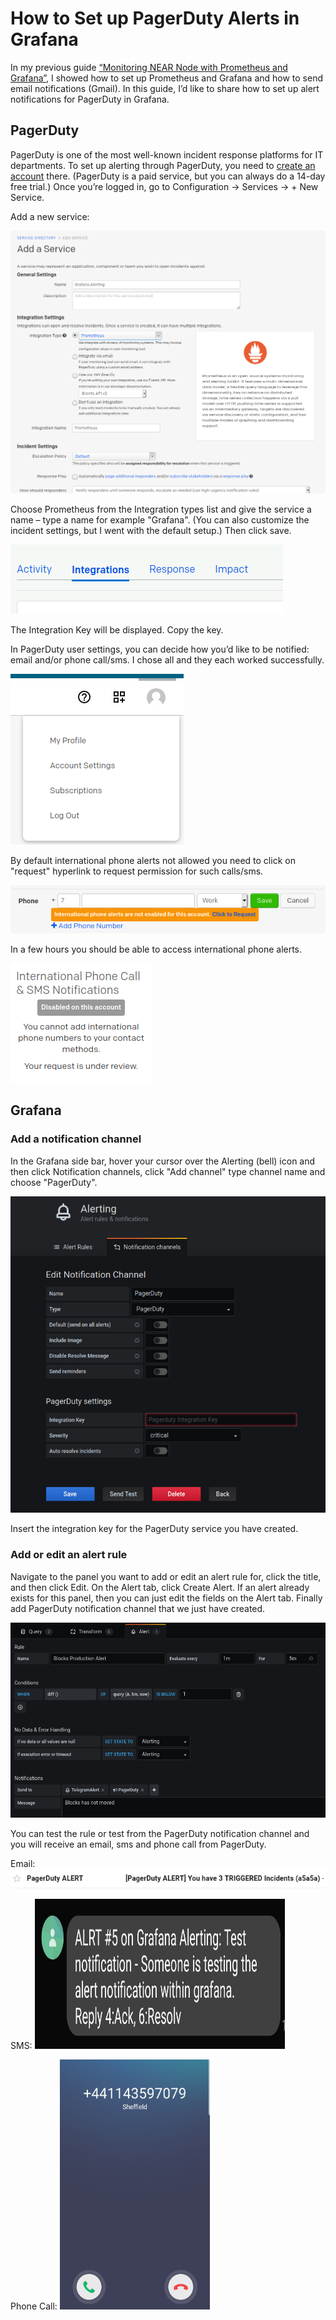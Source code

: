 
# How to Set up PagerDuty Alerts in Grafana

In my previous guide [“Monitoring NEAR Node with Prometheus and Grafana”](https://github.com/masknetgoal634/near-prometheus-exporter/blob/master/guide/GUIDE.md), I showed how to set up Prometheus and Grafana and how to send email notifications (Gmail). In this guide, I’d like to share how to set up alert notifications for PagerDuty in Grafana.

## PagerDuty

PagerDuty is one of the most well-known incident response platforms for IT departments. To set up alerting through PagerDuty, you need to [create an account](https://www.pagerduty.com/sign-up/) there. (PagerDuty is a paid service, but you can always do a 14-day free trial.) Once you’re logged in, go to Configuration -> Services -> + New  Service.

Add a new service:

![](https://raw.githubusercontent.com/masknetgoal634/StakeWarsGuides/master/img/monitor_uptime_new_service.png)

Choose Prometheus from the Integration types list and give the service a name – type a name for example "Grafana". (You can also customize the incident settings, but I went with the default setup.) Then click save.

![](https://raw.githubusercontent.com/masknetgoal634/StakeWarsGuides/master/img/monitor_uptime_intergations.png)

The Integration Key will be displayed. Copy the key.

In PagerDuty user settings, you can decide how you’d like to be notified: email and/or phone call/sms. I chose all and they each worked successfully.

![](https://raw.githubusercontent.com/masknetgoal634/StakeWarsGuides/master/img/monitor_uptime_profile.png)

By default international phone alerts not allowed you need to click on "request" hyperlink to request permission for such calls/sms.

![](https://raw.githubusercontent.com/masknetgoal634/StakeWarsGuides/master/img/monitor_uptime_click_request.png)

In a few hours you should be able to access international phone alerts.

![](https://raw.githubusercontent.com/masknetgoal634/StakeWarsGuides/master/img/monitor_uptime_under_review.png)



## Grafana

### Add a notification channel

In the Grafana side bar, hover your cursor over the Alerting (bell) icon and then click Notification channels, click "Add channel" type channel name and choose "PagerDuty".

![](https://raw.githubusercontent.com/masknetgoal634/StakeWarsGuides/master/img/monitor_uptime_new_channel.png)

Insert the integration key for the PagerDuty service you have created.

### Add or edit an alert rule

Navigate to the panel you want to add or edit an alert rule for, click the title, and then click Edit. On the Alert tab, click Create Alert. If an alert already exists for this panel, then you can just edit the fields on the Alert tab. Finally add PagerDuty notification channel that we just have created.


![](https://raw.githubusercontent.com/masknetgoal634/StakeWarsGuides/master/img/monitor_uptime_alert_rule.png)

You can test the rule or test from the PagerDuty notification channel and you will receive an email, sms and phone call from PagerDuty.

Email:
![](https://raw.githubusercontent.com/masknetgoal634/StakeWarsGuides/master/img/monitor_uptime_pagerduty_email.png)

SMS:
<img src="img/monitor_uptime_sms.jpg"  width="400" height="240">

Phone Call:
<img src="img/monitor_uptime_phonecall.jpg"  width="240" height="400">
